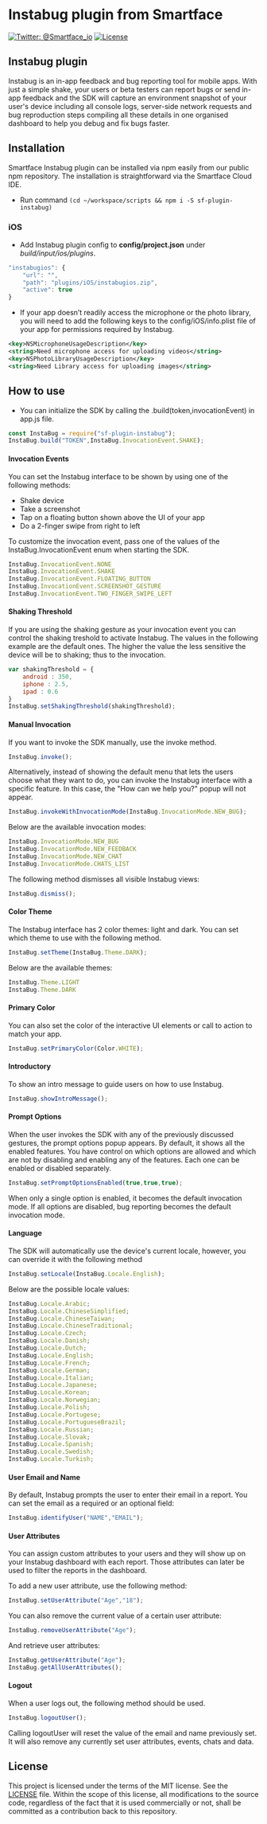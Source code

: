 # Instabug plugin from Smartface
[![Twitter: @Smartface_io](https://img.shields.io/badge/contact-@Smartface_io-blue.svg?style=flat)](https://twitter.com/smartface_io)
[![License](https://img.shields.io/badge/license-MIT-green.svg?style=flat)](https://raw.githubusercontent.com/smartface/sf-extension-extendedlabel/master/LICENSE)

## Instabug plugin
Instabug is an in-app feedback and bug reporting tool for mobile apps. With just a simple shake, your users or beta testers can report bugs or send in-app feedback and the SDK will capture an environment snapshot of your user's device including all console logs, server-side network requests and bug reproduction steps compiling all these details in one organised dashboard to help you debug and fix bugs faster.

## Installation
Smartface Instabug plugin can be installed via npm easily from our public npm repository. The installation is straightforward via the  Smartface Cloud IDE.

- Run command `(cd ~/workspace/scripts && npm i -S sf-plugin-instabug)`

### iOS
- Add Instabug plugin config to **config/project.json** under *build/input/ios/plugins*.
```javascript
"instabugios": {
    "url": "",
    "path": "plugins/iOS/instabugios.zip",
    "active": true
}
```
- If your app doesn’t readily access the microphone or the photo library, you will need to add the following keys to the config/iOS/info.plist file of your app for permissions required by Instabug.

```xml
<key>NSMicrophoneUsageDescription</key>
<string>Need microphone access for uploading videos</string>
<key>NSPhotoLibraryUsageDescription</key>
<string>Need Library access for uploading images</string>
```

## How to use
- You can initialize the SDK by calling the .build(token,invocationEvent) in app.js file.
```javascript
const InstaBug = require("sf-plugin-instabug");
InstaBug.build("TOKEN",InstaBug.InvocationEvent.SHAKE);
```

#### Invocation Events
You can set the Instabug interface to be shown by using one of the following methods:

- Shake device
- Take a screenshot
- Tap on a floating button shown above the UI of your app
- Do a 2-finger swipe from right to left

To customize the invocation event, pass one of the values of the InstaBug.InvocationEvent enum when starting the SDK.

```javascript
InstaBug.InvocationEvent.NONE
InstaBug.InvocationEvent.SHAKE
InstaBug.InvocationEvent.FLOATING_BUTTON
InstaBug.InvocationEvent.SCREENSHOT_GESTURE
InstaBug.InvocationEvent.TWO_FINGER_SWIPE_LEFT
```

#### Shaking Threshold
If you are using the shaking gesture as your invocation event you can control the shaking treshold to activate Instabug. The values in the following example are the default ones. The higher the value the less sensitive the device will be to shaking; thus to the invocation.

```javascript
var shakingThreshold = {
	android : 350,
	iphone : 2.5,
	ipad : 0.6
}
InstaBug.setShakingThreshold(shakingThreshold);
```

#### Manual Invocation
If you want to invoke the SDK manually, use the invoke method.

```javascript
InstaBug.invoke();
```

Alternatively, instead of showing the default menu that lets the users choose what they want to do, you can invoke the Instabug interface with a specific feature. In this case, the "How can we help you?" popup will not appear.

```javascript
InstaBug.invokeWithInvocationMode(InstaBug.InvocationMode.NEW_BUG);
```

Below are the available invocation modes:

```javascript
InstaBug.InvocationMode.NEW_BUG
InstaBug.InvocationMode.NEW_FEEDBACK
InstaBug.InvocationMode.NEW_CHAT
InstaBug.InvocationMode.CHATS_LIST
```

The following method dismisses all visible Instabug views:

```javascript
InstaBug.dismiss();
```

#### Color Theme

The Instabug interface  has 2 color themes: light and dark. You can set which theme to use with the following method.

```javascript
InstaBug.setTheme(InstaBug.Theme.DARK);
```

Below are the available themes:

```javascript
InstaBug.Theme.LIGHT
InstaBug.Theme.DARK
```

#### Primary Color

You can also set the color of the interactive UI elements or call to action to match your app.

```javascript
InstaBug.setPrimaryColor(Color.WHITE);
```

#### Introductory

To show an intro message to guide users on how to use Instabug.

```javascript
InstaBug.showIntroMessage();
```

#### Prompt Options

When the user invokes the SDK with any of the previously discussed gestures, the prompt options popup appears. By default, it shows all the enabled features. You have control on which options are allowed and which are not by disabling and enabling any of the features. Each one can be enabled or disabled separately.

```javascript
InstaBug.setPromptOptionsEnabled(true,true,true);
```

When only a single option is enabled, it becomes the default invocation mode. If all options are disabled, bug reporting becomes the default invocation mode.

#### Language

The SDK will automatically use the device's current locale, however, you can override it with the following method

```javascript
InstaBug.setLocale(InstaBug.Locale.English);
```

Below are the possible locale values:

```javascript
InstaBug.Locale.Arabic;
InstaBug.Locale.ChineseSimplified;
InstaBug.Locale.ChineseTaiwan;
InstaBug.Locale.ChineseTraditional;
InstaBug.Locale.Czech;
InstaBug.Locale.Danish;
InstaBug.Locale.Dutch;
InstaBug.Locale.English;
InstaBug.Locale.French;
InstaBug.Locale.German;
InstaBug.Locale.Italian;
InstaBug.Locale.Japanese;
InstaBug.Locale.Korean;
InstaBug.Locale.Norwegian;
InstaBug.Locale.Polish;
InstaBug.Locale.Portugese;
InstaBug.Locale.PortugueseBrazil;
InstaBug.Locale.Russian;
InstaBug.Locale.Slovak;
InstaBug.Locale.Spanish;
InstaBug.Locale.Swedish;
InstaBug.Locale.Turkish;
```

#### User Email and Name

By default, Instabug prompts the user to enter their email in a report. You can set the email as a required or an optional field:

```javascript
InstaBug.identifyUser("NAME","EMAIL");
```

#### User Attributes

You can assign custom attributes to your users and they will show up on your Instabug dashboard with each report. Those attributes can later be used to filter the reports in the dashboard.

To add a new user attribute, use the following method:

```javascript
InstaBug.setUserAttribute("Age","18");
```

You can also remove the current value of a certain user attribute:

```javascript
InstaBug.removeUserAttribute("Age");
```

And retrieve user attributes:

```javascript
InstaBug.getUserAttribute("Age");
InstaBug.getAllUserAttributes();
```

#### Logout

When a user logs out, the following method should be used.

```javascript
InstaBug.logoutUser();
```

Calling logoutUser will reset the value of the email and name previously set. It will also remove any currently set user attributes, events, chats and data.

## License
This project is licensed under the terms of the MIT license. See the [LICENSE](https://raw.githubusercontent.com/smartface/sf-extension-extendedlabel/master/LICENSE) file. Within the scope of this license, all modifications to the source code, regardless of the fact that it is used commercially or not, shall be committed as a contribution back to this repository.

